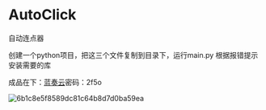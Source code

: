 # AutoClick
自动连点器

创建一个python项目，把这三个文件复制到目录下，运行main.py
根据报错提示安装需要的库

成品在下：<a href='https://wwxv.lanzoul.com/b0foy0e9c?pwd=2f5o#2f5o'>蓝奏云</a>密码：2f5o

![6b1c8e5f8589dc81c64b8d7d0ba59ea](https://github.com/user-attachments/assets/76dd1b51-2f73-4087-ac9d-d5cd663f7ba4)


